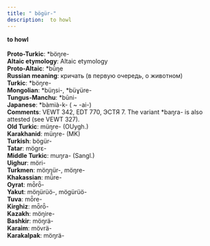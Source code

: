 ```yaml
---
title: " bögür-"
description:  to howl
---
```

<strong> to howl</strong><br><br>
<strong>Proto-Turkic</strong>:  *böŋre-<br>
<strong>Altaic etymology</strong>:  Altaic etymology<br>
<strong> Proto-Altaic</strong>:  *bū̀ŋe<br>
<strong>Russian meaning</strong>:  кричать (в первую очередь, о животном)<br>
<strong>Turkic</strong>:  *böŋre-<br>
<strong>Mongolian</strong>:  *büŋsi-, *büɣüre-<br>
<strong>Tungus-Manchu</strong>:  *būni-<br>
<strong>Japanese</strong>:  *bàmià-k- ( ~ -ai-)<br>
<strong>Comments</strong>:  VEWT 342, EDT 770, ЭСТЯ 7. The variant *baŋra- is also attested (see VEWT 327).<br>
<strong>Old Turkic</strong>:  müŋre- (OUygh.)<br>
<strong>Karakhanid</strong>:  müŋre- (MK)<br>
<strong>Turkish</strong>:  bögür-<br>
<strong>Tatar</strong>:  mögrɛ-<br>
<strong>Middle Turkic</strong>:  muŋra- (Sangl.)<br>
<strong>Uighur</strong>:  möri-<br>
<strong>Turkmen</strong>:  möŋŋür-, möŋre-<br>
<strong>Khakassian</strong>:  mǖre-<br>
<strong>Oyrat</strong>:  mȫrȫ-<br>
<strong>Yakut</strong>:  möŋürüö-, mögürüö-<br>
<strong>Tuva</strong>:  mȫre-<br>
<strong>Kirghiz</strong>:  mȫrȫ-<br>
<strong>Kazakh</strong>:  möŋire-<br>
<strong>Bashkir</strong>:  möŋrä-<br>
<strong>Karaim</strong>:  mövrä-<br>
<strong>Karakalpak</strong>:  möŋrä-<br>


